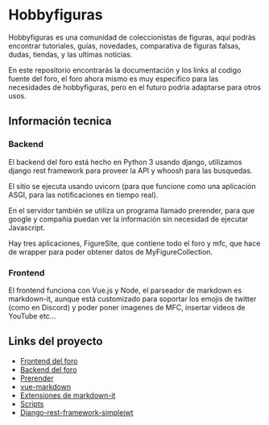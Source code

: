 # Hobbyfiguras
Hobbyfiguras es una comunidad de coleccionistas de figuras, aquí podrás encontrar tutoriales, guías, novedades, comparativa de figuras falsas, dudas, tiendas, y las ultimas noticias.

En este repositorio encontrarás la documentación y los links al codigo fuente del foro, el foro ahora mismo es muy especifico para las necesidades de hobbyfiguras, pero en el futuro podria adaptarse para otros usos.

## Información tecnica

### Backend

El backend del foro está hecho en Python 3 usando django, utilizamos django rest framework para proveer la API y whoosh para las busquedas.

El sitio se ejecuta usando uvicorn (para que funcione como una aplicación ASGI, para las notificaciones en tiempo real).

En el servidor también se utiliza un programa llamado prerender, para que google y compañia puedan ver la información sin necesidad de ejecutar Javascript.

Hay tres aplicaciones, FigureSite, que contiene todo el foro y mfc, que hace de wrapper para poder obtener datos de MyFigureCollection.

### Frontend

El frontend funciona con Vue.js y Node, el parseador de markdown es markdown-it, aunque está customizado para soportar los emojis de twitter (como en Discord) y poder poner imagenes de MFC, insertar videos de YouTube etc...

## Links del proyecto

- [Frontend del foro](https://github.com/Hobbyfiguras/frontend)
- [Backend del foro](https://github.com/Hobbyfiguras/backend)
- [Prerender](https://github.com/Hobbyfiguras/prerender-hobbyfiguras)
- [vue-markdown](https://github.com/Hobbyfiguras/vue-markdown)
- [Extensiones de markdown-it](https://github.com/Hobbyfiguras/markdown-it-figuresite)
- [Scripts](https://github.com/Hobbyfiguras/scripts)
- [Django-rest-framework-simplejwt](https://github.com/Hobbyfiguras/django-rest-framework-simplejwt)
